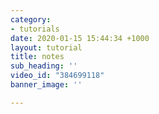 ```yaml
---
category:
- tutorials
date: 2020-01-15 15:44:34 +1000
layout: tutorial
title: notes
sub_heading: ''
video_id: "384699118"
banner_image: ''

---
```

